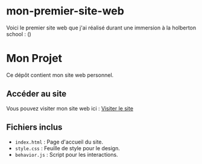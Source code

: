 # mon-premier-site-web
Voici le premier site web que j'ai réalisé durant une immersion à la holberton school : ()
# Mon Projet

Ce dépôt contient mon site web personnel.

## Accéder au site
Vous pouvez visiter mon site web ici : [Visiter le site](https://votre-utilisateur.github.io/votre-depot)

## Fichiers inclus
- `index.html` : Page d'accueil du site.
- `style.css` : Feuille de style pour le design.
- `behavior.js` : Script pour les interactions.
